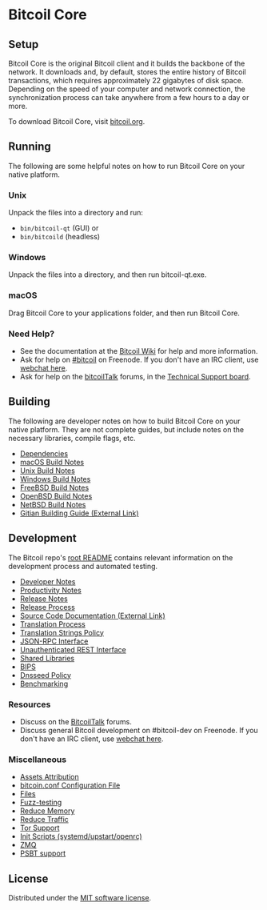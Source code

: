 Bitcoil Core
=============

Setup
---------------------
Bitcoil Core is the original Bitcoil client and it builds the backbone of the network. It downloads and, by default, stores the entire history of Bitcoil transactions, which requires approximately 22 gigabytes of disk space. Depending on the speed of your computer and network connection, the synchronization process can take anywhere from a few hours to a day or more.

To download Bitcoil Core, visit [bitcoil.org](https://bitcoil.org/).

Running
---------------------
The following are some helpful notes on how to run Bitcoil Core on your native platform.

### Unix

Unpack the files into a directory and run:

- `bin/bitcoil-qt` (GUI) or
- `bin/bitcoild` (headless)

### Windows

Unpack the files into a directory, and then run bitcoil-qt.exe.

### macOS

Drag Bitcoil Core to your applications folder, and then run Bitcoil Core.

### Need Help?

* See the documentation at the [Bitcoil Wiki](https://bitcoil.info/) for help and more information.
* Ask for help on [#bitcoil](https://webchat.freenode.net/#bitcoil) on Freenode. If you don't have an IRC client, use [webchat here](https://webchat.freenode.net/#bitcoil).
* Ask for help on the [bitcoilTalk](https://bitcoiltalk.io/) forums, in the [Technical Support board](https://bitcoiltalk.io/c/technical-support).

Building
---------------------
The following are developer notes on how to build Bitcoil Core on your native platform. They are not complete guides, but include notes on the necessary libraries, compile flags, etc.

- [Dependencies](dependencies.md)
- [macOS Build Notes](build-osx.md)
- [Unix Build Notes](build-unix.md)
- [Windows Build Notes](build-windows.md)
- [FreeBSD Build Notes](build-freebsd.md)
- [OpenBSD Build Notes](build-openbsd.md)
- [NetBSD Build Notes](build-netbsd.md)
- [Gitian Building Guide (External Link)](https://github.com/bitcoin-core/docs/blob/master/gitian-building.md)

Development
---------------------
The Bitcoil repo's [root README](/README.md) contains relevant information on the development process and automated testing.

- [Developer Notes](developer-notes.md)
- [Productivity Notes](productivity.md)
- [Release Notes](release-notes.md)
- [Release Process](release-process.md)
- [Source Code Documentation (External Link)](https://doxygen.bitcoincore.org/)
- [Translation Process](translation_process.md)
- [Translation Strings Policy](translation_strings_policy.md)
- [JSON-RPC Interface](JSON-RPC-interface.md)
- [Unauthenticated REST Interface](REST-interface.md)
- [Shared Libraries](shared-libraries.md)
- [BIPS](bips.md)
- [Dnsseed Policy](dnsseed-policy.md)
- [Benchmarking](benchmarking.md)

### Resources
* Discuss on the [BitcoilTalk](https://bitcoiltalk.io/) forums.
* Discuss general Bitcoil development on #bitcoil-dev on Freenode. If you don't have an IRC client, use [webchat here](https://webchat.freenode.net/#bitcoil-dev).

### Miscellaneous
- [Assets Attribution](assets-attribution.md)
- [bitcoin.conf Configuration File](bitcoin-conf.md)
- [Files](files.md)
- [Fuzz-testing](fuzzing.md)
- [Reduce Memory](reduce-memory.md)
- [Reduce Traffic](reduce-traffic.md)
- [Tor Support](tor.md)
- [Init Scripts (systemd/upstart/openrc)](init.md)
- [ZMQ](zmq.md)
- [PSBT support](psbt.md)

License
---------------------
Distributed under the [MIT software license](/COPYING).

